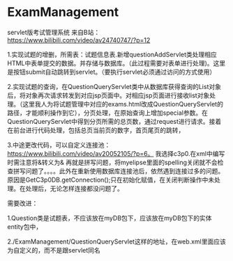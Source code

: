# ExamManagement
servlet版考试管理系统
来自B站：https://www.bilibili.com/video/av24740747/?p=12

1.实现试题的增删，所需表：试题信息表.新增questionAddServlet类处理相应HTML中表单提交的数据。并存储与数据库。（此过程需要对表单进行处理)。这里是按钮submit自动跳转到servlet。（要执行servlet必须通过访问的方式使用）

2.实现试题的查询，在QuestionQueryServlet类中从数据库获得查询的List对象后，将对象再次请求转发到对应jsp页面中。对相应jsp页面进行接收list对象处理。（这里我人为将试题管理中对应的exams.html改成QuestionQueryServlet的路径，才能顺利操作到它），分页处理，在原始查询上增加special参数。在QuestionQueryServlet中得到分页所需的总页数，通过request进行请求。接着在前台进行代码处理，包括总页当前页的数字，首页尾页的跳转，

3.中途更改代码，可以自定义连接池：https://www.bilibili.com/video/av20052105/?p=6。 我选择c3p0.在xml中编写时需注意将&转义为&amp;    再就是拼写问题，将myelipse里面的spelling关闭就不会检查拼写问题了。。。。此外在重新使用数据库连接池后，依然遇到连接过多的问题。原因是GetC3p0DB.getConnection();只在初始化赋值，在关闭判断操作中未处理。在处理后，无论怎样连接都没问题了。

需要改进：

1.Question类是试题表，不应该放在myDB包下，应该放在myDB包下的实体entity包中，

2./ExamManagement/QuestionQueryServlet这样的地址，在web.xml里面应该为自定义的，而不是跟servlet同名
